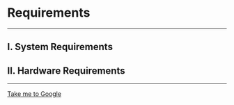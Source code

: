 # Requirements 
- - -
##    I.  System Requirements
##    II. Hardware Requirements 
- - - 

[Take me to Google][1]


<!--- Link ID Test ---> 

[1]: http://google.com	"Google"
